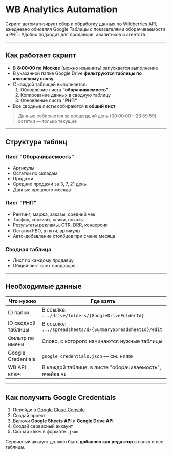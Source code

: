 # WB Analytics Automation

Скрипт автоматизирует сбор и обработку данных по Wildberries API, ежедневно обновляя Google Таблицы с показателями оборачиваемости и РНП. Удобно подходит для продавцов, аналитиков и агентств.

---

## Как работает скрипт

- В **8:00:00 по Москве** (можно изменить) запускается выполнение
- В указанной папке Google Drive **фильтруются таблицы по ключевому слову**
- С каждой таблицей выполняется:
  1. Обновление листа **"оборачиваемость"**
  2. Копирование данных в сводную таблицу
  3. Обновление листа **"РНП"**
- Все сводные листы собираются в **общий лист**

> Данные собираются за прошедший день (00:00:00 – 23:59:59), остатки — только текущие

---

## Структура таблиц

### Лист "Оборачиваемость"
- Артикулы
- Остатки по складам
- Продажи
- Средние продажи за 3, 7, 21 день
- Данные прошлого месяца

### Лист "РНП"
- Рейтинг, маржа, заказы, средний чек
- Трафик, корзины, клики, показы
- Результаты рекламы, CTR, DRR, конверсии
- Остатки FBO, в пути, артикулы
- Авто-добавление столбцов при смене месяца

### Сводная таблица
- Лист по каждому продавцу
- Общий лист всех продавцов

---

## Необходимые данные

| Что нужно            | Где взять                                                                 |
|----------------------|---------------------------------------------------------------------------|
| ID папки             | В ссылке: `.../drive/folders/{GoogleDriveFolderId}`                       |
| ID сводной таблицы   | В ссылке: `.../spreadsheets/d/{SummarySpreadsheetId}/edit`                |
| Фильтр по имени      | Слово, с которого начинаются нужные таблицы                               |
| Google Credentials   | `google_credentials.json` — см. ниже                                      |
| WB API ключ          | В каждой таблице, в листе "оборачиваемость", ячейка `A1`                  |

---

## Как получить Google Credentials

1. Перейди в [Google Cloud Console](https://console.cloud.google.com/)
2. Создай проект
3. Включи **Google Sheets API** и **Google Drive API**
4. Создай сервисный аккаунт
5. Скачай ключ в формате `.json`

Сервисный аккаунт должен быть **добавлен как редактор** в папку и все таблицы.